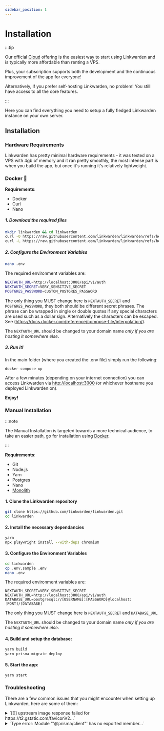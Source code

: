 ```yaml
---
sidebar_position: 1
---
```


# Installation

:::tip

Our official [Cloud](https://linkwarden.app/#pricing) offering is the easiest way to start using Linkwarden and is typically more affordable than renting a VPS.

Plus, your subscription supports both the development and the continuous improvement of the app for everyone!

Alternatively, if you prefer self-hosting Linkwarden, no problem! You still have access to all the core features.

:::

Here you can find everything you need to setup a fully fledged Linkwarden instance on your own server.

## Installation

### Hardware Requirements

Linkwarden has pretty minimal hardware requirements - it was tested on a VPS with 4gb of memory and it ran pretty smoothly, the most intense part is when you build the app, but once it's running it's relatively lightweight.

### Docker 🐋

**Requirements:**

- Docker
- Curl
- Nano

##### 1. Download the required files

```bash
mkdir linkwarden && cd linkwarden
curl -O https://raw.githubusercontent.com/linkwarden/linkwarden/refs/heads/main/docker-compose.yml
curl -L https://raw.githubusercontent.com/linkwarden/linkwarden/refs/heads/main/.env.sample -o ".env"
```

##### 2. Configure the Environment Variables

```bash
nano .env
```

The required environment variables are:

```bash
NEXTAUTH_URL=http://localhost:3000/api/v1/auth
NEXTAUTH_SECRET=VERY_SENSITIVE_SECRET
POSTGRES_PASSWORD=CUSTOM_POSTGRES_PASSWORD
```

The only thing you MUST change here is `NEXTAUTH_SECRET` and `POSTGRES_PASSWORD`, they both should be different secret phrases.  The phrase can be wrapped in single or double quotes if any special characters are used such as a dollar sign.  Alternatively the characters can be escaped.  See (https://docs.docker.com/reference/compose-file/interpolation/).

The `NEXTAUTH_URL` should be changed to your domain name _only if you are hosting it somewhere else_.

##### 3. Run it!

In the main folder (where you created the .env file) simply run the following:

```bash
docker compose up
```

After a few minutes (depending on your internet connection) you can access Linkwarden via [http://localhost:3000](http://localhost:3000) (or whichever hostname you deployed Linkwarden on).

**Enjoy!**

### Manual Installation

:::note

The Manual Installation is targeted towards a more technical audience, to take an easier path, go for installation using [Docker](/self-hosting/installation#docker-compose).

:::

**Requirements:**

- Git
- Node.js
- Yarn
- Postgres
- Nano
- [Monolith](https://github.com/Y2Z/monolith)

#### 1. Clone the Linkwarden repository

```bash
git clone https://github.com/linkwarden/linkwarden.git
cd linkwarden
```

#### 2. Install the necessary dependancies

```bash
yarn
npx playwright install --with-deps chromium
```

#### 3. Configure the Environment Variables

```bash
cd linkwarden
cp .env.sample .env
nano .env
```

The required environment variables are:

```
NEXTAUTH_SECRET=VERY_SENSITIVE_SECRET
NEXTAUTH_URL=http://localhost:3000/api/v1/auth
DATABASE_URL=postgresql://[USERNAME]:[PASSWORD]@localhost:[PORT]/[DATABASE]
```

The only thing you MUST change here is `NEXTAUTH_SECRET` and `DATABASE_URL`.

The `NEXTAUTH_URL` should be changed to your domain name _only if you are hosting it somewhere else_.

#### 4. Build and setup the database:

```bash
yarn build
yarn prisma migrate deploy
```

#### 5. Start the app:

```bash
yarn start
```

### Troubleshooting

There are a few common issues that you might encounter when setting up Linkwarden, here are some of them:

<details>
    <summary>`[0] upstream image response failed for https://t2.gstatic.com/faviconV2...`</summary>

    This error is caused by the favicon (the website's logo) not being found, it's really not a big deal, but if you want to fix it, you can set an icon to the links that don't have a favicon, or you can just hide the icons. The favicon is the only part that isn't actually stored and is being fetched from the internet every time you load the page.

</details>

<details>
    <summary>`Type error: Module '"@prisma/client"' has no exported member...`</summary>

    This error is caused by the `@prisma/client` package not being installed correctly, to fix it, simply run:

    ```bash
    yarn prisma generate
    ```

</details>
